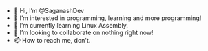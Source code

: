 - 👋 Hi, I’m @SaganashDev
- 👀 I’m interested in programming, learning and more programming!
- 🌱 I’m currently learning Linux Assembly.
- 💞️ I’m looking to collaborate on nothing right now!
- 📫 How to reach me, don't.

<!---
SaganashDev/SaganashDev is a ✨ special ✨ repository because its `README.md` (this file) appears on your GitHub profile.
You can click the Preview link to take a look at your changes.
--->
